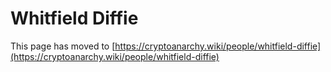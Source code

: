 
# Whitfield Diffie

This page has moved to [https://cryptoanarchy.wiki/people/whitfield-diffie](https://cryptoanarchy.wiki/people/whitfield-diffie)

